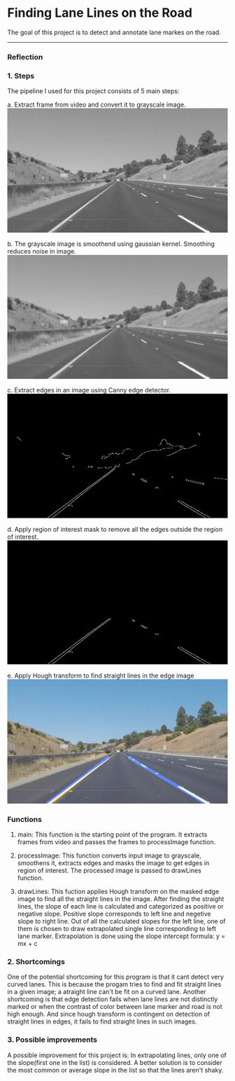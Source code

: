 # **Finding Lane Lines on the Road** 


The goal of this project is to detect and annotate lane markes on the road.


[//]: # (Image References)

[image1]: ./Images/imgGray.jpg "Grayscale Image"
[image2]: ./Images/imgBlur.jpg "Blurred Image"
[image3]: ./Images/imgEdge.jpg "Edge Image"
[image4]: ./Images/imgMasked.jpg "Masked Image"
[image5]: ./Images/imgLines.jpg "Lane Markers Annotated Image"

---

### Reflection

### 1. Steps

The pipeline I used for this project consists of 5 main steps:

a. Extract frame from video and convert it to grayscale image.
![alt Grayscale Image][image1]

b. The grayscale image is smoothend using gaussian kernel. Smoothing reduces noise in image.
![alt Blurred Image][image2]

c. Extract edges in an image using Canny edge detector.
![alt Edge Image][image3]

d. Apply region of interest mask to remove all the edges outside the region of interest.
![alt Masked Image][image4]

e. Apply Hough transform to find straight lines in the edge image
![alt Lane Markers Annotated Image][image5]

### Functions

1.	main:
	This function is the starting point of the program. It extracts frames from video and passes the frames to processImage function.

2.	processImage:
	This function converts input image to grayscale, smoothens it, extracts edges and masks the image to get edges in region of interest. The processed image is passed to drawLines function.

3.  drawLines:
	This fuction applies Hough transform on the masked edge image to find all the straight lines in the image. After finding the straight lines, the slope of each line is calculated and categorized as positive or negative slope. Positive slope corresponds to left line and negetive slope to right line. Out of all the calculated slopes for the left line, one of them is chosen to draw extrapolated single line corresponding to left lane marker. Extrapolation is done using the slope intercept formula: y = mx + c



### 2. Shortcomings

One of the potential shortcoming for this program is that it cant detect very curved lanes. This is because the progam tries to find and fit straight lines in a given image; a atraight line can't be fit on a curved lane. Another shortcoming is that edge detection fails when lane lines are not distinctly marked or when the contrast of color between lane marker and road is not high enough. And since hough transform is contingent on detection of straight lines in edges, it fails to find straight lines in such images.


### 3. Possible improvements

A possible improvement for this project is: In extrapolating lines, only one of the slope(first one in the list) is considered. A better solution is to consider the most common or average slope in the list so that the lines aren't shaky.